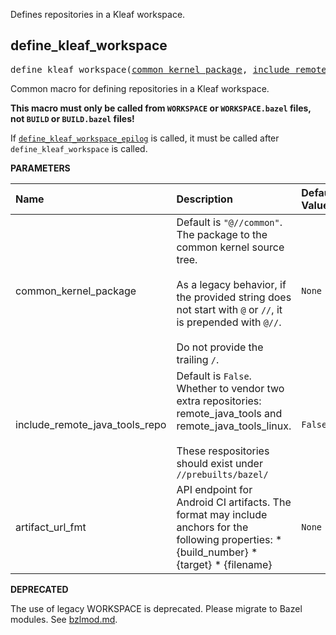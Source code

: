 <!-- Generated with Stardoc: http://skydoc.bazel.build -->

Defines repositories in a Kleaf workspace.

<a id="define_kleaf_workspace"></a>

## define_kleaf_workspace

<pre>
define_kleaf_workspace(<a href="#define_kleaf_workspace-common_kernel_package">common_kernel_package</a>, <a href="#define_kleaf_workspace-include_remote_java_tools_repo">include_remote_java_tools_repo</a>, <a href="#define_kleaf_workspace-artifact_url_fmt">artifact_url_fmt</a>)
</pre>

Common macro for defining repositories in a Kleaf workspace.

**This macro must only be called from `WORKSPACE` or `WORKSPACE.bazel`
files, not `BUILD` or `BUILD.bazel` files!**

If [`define_kleaf_workspace_epilog`](workspace_epilog.md#define_kleaf_workspace_epilog) is
called, it must be called after `define_kleaf_workspace` is called.


**PARAMETERS**


| Name  | Description | Default Value |
| :------------- | :------------- | :------------- |
| <a id="define_kleaf_workspace-common_kernel_package"></a>common_kernel_package |  Default is `"@//common"`. The package to the common kernel source tree.<br><br>As a legacy behavior, if the provided string does not start with `@` or `//`, it is prepended with `@//`.<br><br>Do not provide the trailing `/`.   |  `None` |
| <a id="define_kleaf_workspace-include_remote_java_tools_repo"></a>include_remote_java_tools_repo |  Default is `False`. Whether to vendor two extra repositories: remote_java_tools and remote_java_tools_linux.<br><br>These respositories should exist under `//prebuilts/bazel/`   |  `False` |
| <a id="define_kleaf_workspace-artifact_url_fmt"></a>artifact_url_fmt |  API endpoint for Android CI artifacts. The format may include anchors for the following properties:   * {build_number}   * {target}   * {filename}   |  `None` |

**DEPRECATED**

The use of legacy WORKSPACE is deprecated. Please migrate to Bazel modules.
See [bzlmod.md](../bzlmod.md).


